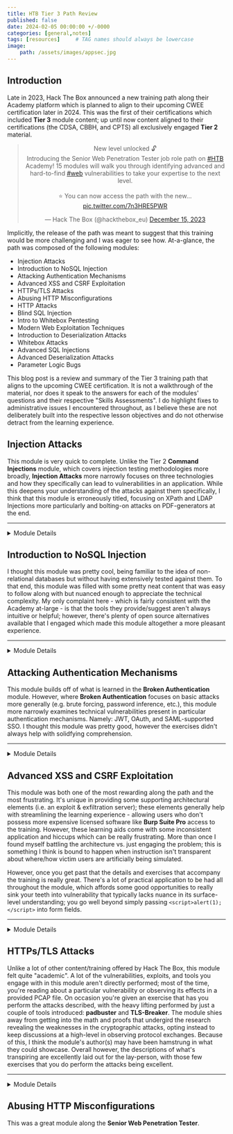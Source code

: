 ```yaml
---
title: HTB Tier 3 Path Review
published: false
date: 2024-02-05 00:00:00 +/-0000
categories: [general,notes]
tags: [resources]     # TAG names should always be lowercase
image:
    path: /assets/images/appsec.jpg
---
```


<style>
  /*This is code to make the dropdown menu a little more aesthetically pleasing*/
  @keyframes details-show {
  from {
    opacity:0;
    transform: var(--details-translate, translateY(-0.5em));
  }
}
details[open] > *:not(summary) {
  animation: details-show 150ms ease-in-out;
}

</style>

## Introduction

Late in 2023, Hack The Box announced a new training path along their Academy platform which is planned to align to their upcoming CWEE certification later in 2024. This was the first of their certifications which included **Tier 3** module content; up until now content aligned to their certifications (the CDSA, CBBH, and CPTS) all exclusively engaged **Tier 2** material.

<center>
<blockquote class="twitter-tweet"><p lang="en" dir="ltr">New level unlocked 🔓 <br>Introducing the Senior Web Penetration Tester job role path on <a href="https://twitter.com/hashtag/HTB?src=hash&amp;ref_src=twsrc%5Etfw">#HTB</a> Academy! 15 modules will walk you through identifying advanced and hard-to-find <a href="https://twitter.com/hashtag/web?src=hash&amp;ref_src=twsrc%5Etfw">#web</a> vulnerabilities to take your expertise to the next level.<br><br>⭐️ You can now access the path with the new… <a href="https://t.co/7n3HRE5PWR">pic.twitter.com/7n3HRE5PWR</a></p>&mdash; Hack The Box (@hackthebox_eu) <a href="https://twitter.com/hackthebox_eu/status/1735706734704886220?ref_src=twsrc%5Etfw">December 15, 2023</a></blockquote> <script async src="https://platform.twitter.com/widgets.js" charset="utf-8"></script>
</center>

Implicitly, the release of the path was meant to suggest that this training would be more challenging and I was eager to see how. At-a-glance, the path was composed of the following modules:

* Injection Attacks
* Introduction to NoSQL Injection
* Attacking Authentication Mechanisms
* Advanced XSS and CSRF Exploitation
* HTTPs/TLS Attacks
* Abusing HTTP Misconfigurations
* HTTP Attacks
* Blind SQL Injection
* Intro to Whitebox Pentesting
* Modern Web Exploitation Techniques
* Introduction to Deserialization Attacks
* Whitebox Attacks
* Advanced SQL Injections
* Advanced Deserialization Attacks
* Parameter Logic Bugs

This blog post is a review and summary of the Tier 3 training path that aligns to the upcoming CWEE certification. It is not a walkthrough of the material, nor does it speak to the answers for each of the modules' questions and their respective "Skills Assessments". I do highlight fixes to administrative issues I encountered throughout, as I believe these are not deliberately built into the respective lesson objectives and do not otherwise detract from the learning experience.

## Injection Attacks

This module is very quick to complete. Unlike the Tier 2 **Command Injections** module, which covers injection testing methodologies more broadly, **Injection Attacks** more narrowly focuses on three technologies and how they specifically can lead to vulnerabilities in an application. While this deepens your understanding of the attacks against them specifically, I think that this module is erroneously titled, focusing on XPath and LDAP Injections more particularly and bolting-on attacks on PDF-generators at the end.

<hr>
<div class="custom-dropdown">
<details markdown=block>
<summary markdown=span>Module Details</summary>
{% include_relative helpers/dropdown-injection-attacks.md %}
</details>
</div>

## Introduction to NoSQL Injection

I thought this module was pretty cool, being familiar to the idea of non-relational databases but without having extensively tested against them. To that end, this module was filled with some pretty neat content that was easy to follow along with but nuanced enough to appreciate the technical complexity. My only complaint here - which is fairly consistent with the Academy at-large - is that the tools they provide/suggest aren't always intuitive or helpful; however, there's plenty of open source alternatives available that I engaged which made this module altogether a more pleasant experience.

<hr>
<div class="custom-dropdown">
<details markdown=block>
<summary markdown=span>Module Details</summary>
{% include_relative helpers/dropdown-nosql.md %}
</details>
</div>

## Attacking Authentication Mechanisms

This module builds off of what is learned in the **Broken Authentication** module. However, where **Broken Authentication** focuses on basic attacks more generally (e.g. brute forcing, password inference, etc.), this module more narrowly examines technical vulnerabilities present in particular authentication mechanisms. Namely: JWT, OAuth, and SAML-supported SSO. I thought this module was pretty good, however the exercises didn't always help with solidfying comprehension.

<hr>
<div class="custom-dropdown">
<details markdown=block>
<summary markdown=span>Module Details</summary>
{% include_relative helpers/dropdown-atk-authentication.md %}
</details>
</div>

## Advanced XSS and CSRF Exploitation

This module was both one of the most rewarding along the path and the most frustrating. It's unique in providing some supporting architectural elements (i.e. an exploit & exfiltration server); these elements generally help with streamlining the learning experience - allowing users who don't possess more expensive licensed software like **Burp Suite Pro** access to the training. However, these learning aids come with some inconsistent application and hiccups which can be really frustrating. More than once I found myself battling the architecture vs. just engaging the problem; this is something I think is bound to happen when instruction isn't transparent about where/how victim users are artificially being simulated.

However, once you get past that the details and exercises that accompany the training is really great. There's a lot of practical application to be had all throughout the module, which affords some good opportunities to really sink your teeth into vulnerability that typically lacks nuance in its surface-level understanding; you go well beyond simply passing `<script>alert(1);</script>` into form fields.

<hr>
<div class="custom-dropdown">
<details markdown=block>
<summary markdown=span>Module Details</summary>
{% include_relative helpers/dropdown-advanced-xss.md %}
</details>
</div>

## HTTPs/TLS Attacks

Unlike a lot of other content/training offered by Hack The Box, this module felt quite "academic". A lot of the vulnerabilities, exploits, and tools you engage with in this module aren't directly performed; most of the time, you're reading about a particular vulnerability or observing its effects in a provided PCAP file. On occasion you're given an exercise that has you perform the attacks described, with the heavy lifting performed by just a couple of tools introduced: **padbuster** and **TLS-Breaker**. The module shies away from getting into the math and proofs that undergird the research revealing the weaknesses in the cryptographic attacks, opting instead to keep discussions at a high-level in observing protocol exchanges. Because of this, I think the module's author(s) may have been hamstrung in what they could showcase. Overall however, the descriptions of what's transpiring are excellently laid out for the lay-person, with those few exercises that you do perform the attacks being excellent.

<hr>
<div class="custom-dropdown">
<details markdown=block>
<summary markdown=span>Module Details</summary>
{% include_relative helpers/dropdown-https-tls.md %}
</details>
</div>

## Abusing HTTP Misconfigurations

This was a great module along the **Senior Web Penetration Tester**.



